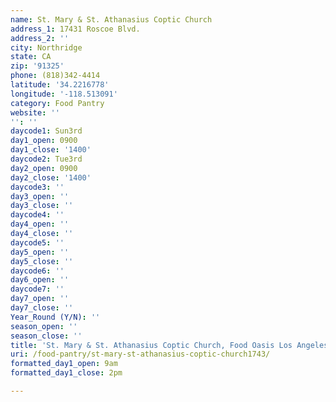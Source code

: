 ```yaml
---
name: St. Mary & St. Athanasius Coptic Church
address_1: 17431 Roscoe Blvd.
address_2: ''
city: Northridge
state: CA
zip: '91325'
phone: (818)342-4414
latitude: '34.2216778'
longitude: '-118.513091'
category: Food Pantry
website: ''
'': ''
daycode1: Sun3rd
day1_open: 0900
day1_close: '1400'
daycode2: Tue3rd
day2_open: 0900
day2_close: '1400'
daycode3: ''
day3_open: ''
day3_close: ''
daycode4: ''
day4_open: ''
day4_close: ''
daycode5: ''
day5_open: ''
day5_close: ''
daycode6: ''
day6_open: ''
daycode7: ''
day7_open: ''
day7_close: ''
Year_Round (Y/N): ''
season_open: ''
season_close: ''
title: 'St. Mary & St. Athanasius Coptic Church, Food Oasis Los Angeles'
uri: /food-pantry/st-mary-st-athanasius-coptic-church1743/
formatted_day1_open: 9am
formatted_day1_close: 2pm

---
```

